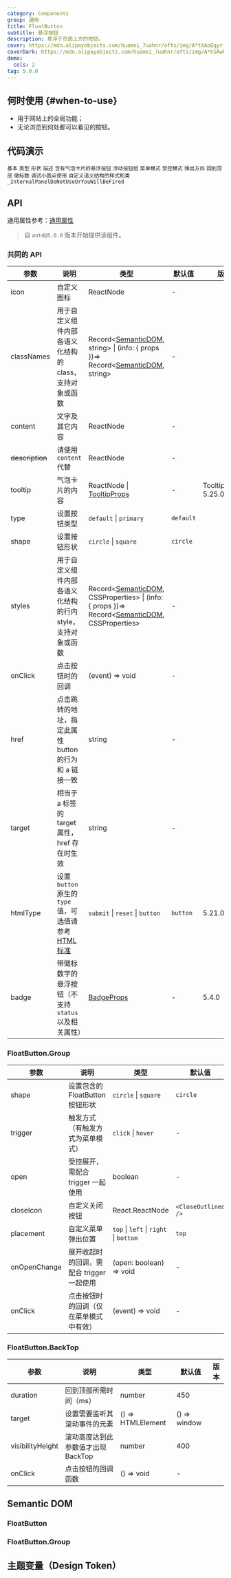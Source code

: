 ```yaml
---
category: Components
group: 通用
title: FloatButton
subtitle: 悬浮按钮
description: 悬浮于页面上方的按钮。
cover: https://mdn.alipayobjects.com/huamei_7uahnr/afts/img/A*tXAoQqyr-ioAAAAAAAAAAAAADrJ8AQ/original
coverDark: https://mdn.alipayobjects.com/huamei_7uahnr/afts/img/A*hSAwR7cnabwAAAAAAAAAAAAADrJ8AQ/original
demo:
  cols: 2
tag: 5.0.0
---
```


## 何时使用 {#when-to-use}

- 用于网站上的全局功能；
- 无论浏览到何处都可以看见的按钮。

## 代码演示

<!-- prettier-ignore -->
<code src="./demo/basic.tsx" iframe="360">基本</code>
<code src="./demo/type.tsx" iframe="360">类型</code>
<code src="./demo/shape.tsx" iframe="360">形状</code>
<code src="./demo/content.tsx" iframe="360">描述</code>
<code src="./demo/tooltip.tsx" iframe="360">含有气泡卡片的悬浮按钮</code>
<code src="./demo/group.tsx" iframe="360">浮动按钮组</code>
<code src="./demo/group-menu.tsx" iframe="360">菜单模式</code>
<code src="./demo/controlled.tsx" iframe="360">受控模式</code>
<code src="./demo/placement.tsx" iframe="380" version="5.21.0">弹出方向</code>
<code src="./demo/back-top.tsx" iframe="360">回到顶部</code>
<code src="./demo/badge.tsx" iframe="360">徽标数</code>
<code src="./demo/badge-debug.tsx" iframe="360" debug>调试小圆点使用</code>
<code src="./demo/style-class.tsx" iframe="360" version="6.0.0">自定义语义结构的样式和类</code>
<code src="./demo/render-panel.tsx" debug>\_InternalPanelDoNotUseOrYouWillBeFired</code>

## API

通用属性参考：[通用属性](/docs/react/common-props)

> 自 `antd@5.0.0` 版本开始提供该组件。

### 共同的 API

| 参数 | 说明 | 类型 | 默认值 | 版本 |
| --- | --- | --- | --- | --- |
| icon | 自定义图标 | ReactNode | - |  |
| classNames | 用于自定义组件内部各语义化结构的 class，支持对象或函数 | Record<[SemanticDOM](#semantic-dom), string> \| (info: { props })=> Record<[SemanticDOM](#semantic-dom), string> | - |  |
| content | 文字及其它内容 | ReactNode | - |  |
| ~~description~~ | 请使用 `content` 代替 | ReactNode | - |  |
| tooltip | 气泡卡片的内容 | ReactNode \| [TooltipProps](/components/tooltip-cn#api) | - | TooltipProps: 5.25.0 |
| type | 设置按钮类型 | `default` \| `primary` | `default` |  |
| shape | 设置按钮形状 | `circle` \| `square` | `circle` |  |
| styles | 用于自定义组件内部各语义化结构的行内 style，支持对象或函数 | Record<[SemanticDOM](#semantic-dom), CSSProperties> \| (info: { props })=> Record<[SemanticDOM](#semantic-dom), CSSProperties> | - |  |
| onClick | 点击按钮时的回调 | (event) => void | - |  |
| href | 点击跳转的地址，指定此属性 button 的行为和 a 链接一致 | string | - |  |
| target | 相当于 a 标签的 target 属性，href 存在时生效 | string | - |  |
| htmlType | 设置 `button` 原生的 `type` 值，可选值请参考 [HTML 标准](https://developer.mozilla.org/zh-CN/docs/Web/HTML/Element/button#type) | `submit` \| `reset` \| `button` | `button` | 5.21.0 |
| badge | 带徽标数字的悬浮按钮（不支持 `status` 以及相关属性） | [BadgeProps](/components/badge-cn#api) | - | 5.4.0 |

### FloatButton.Group

| 参数 | 说明 | 类型 | 默认值 | 版本 |
| --- | --- | --- | --- | --- |
| shape | 设置包含的 FloatButton 按钮形状 | `circle` \| `square` | `circle` |  |
| trigger | 触发方式（有触发方式为菜单模式） | `click` \| `hover` | - |  |
| open | 受控展开，需配合 trigger 一起使用 | boolean | - |  |
| closeIcon | 自定义关闭按钮 | React.ReactNode | `<CloseOutlined />` |  |
| placement | 自定义菜单弹出位置 | `top` \| `left` \| `right` \| `bottom` | `top` | 5.21.0 |
| onOpenChange | 展开收起时的回调，需配合 trigger 一起使用 | (open: boolean) => void | - |  |
| onClick | 点击按钮时的回调（仅在菜单模式中有效） | (event) => void | - | 5.3.0 |

### FloatButton.BackTop

| 参数             | 说明                               | 类型              | 默认值       | 版本 |
| ---------------- | ---------------------------------- | ----------------- | ------------ | ---- |
| duration         | 回到顶部所需时间（ms）             | number            | 450          |      |
| target           | 设置需要监听其滚动事件的元素       | () => HTMLElement | () => window |      |
| visibilityHeight | 滚动高度达到此参数值才出现 BackTop | number            | 400          |      |
| onClick          | 点击按钮的回调函数                 | () => void        | -            |      |

## Semantic DOM

### FloatButton

<code src="./demo/_semantic.tsx" simplify="true"></code>

### FloatButton.Group

<code src="./demo/_semantic_group.tsx" simplify="true"></code>

## 主题变量（Design Token）

<ComponentTokenTable component="FloatButton"></ComponentTokenTable>
